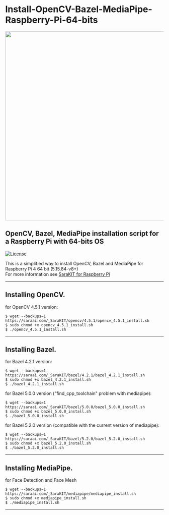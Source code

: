 # Install-OpenCV-Bazel-MediaPipe-Raspberry-Pi-64-bits
<img src="https://sarakit.saraai.com/images/_mainboard/SaraKIT_MainboardBig.png" width="600">

## OpenCV, Bazel, MediaPipe installation script for a Raspberry Pi with 64-bits OS

[![License](https://img.shields.io/badge/license-Apache%202-blue)](https://opensource.org/licenses/Apache-2.0)<br/>

This is a simplified way to install OpenCV, Bazel and MediaPipe for Raspberry Pi 4 64 bit (5.15.84-v8+)<br/>
For more information see [SaraKIT for Raspberry Pi](https://sarakit.saraai.com/getting-started/software)

------------

## Installing OpenCV.
for OpenCV 4.5.1 version:
```
$ wget --backups=1 https://saraai.com/_SaraKIT/opencv/4.5.1/opencv_4.5.1_install.sh
$ sudo chmod +x opencv_4.5.1_install.sh
$ ./opencv_4.5.1_install.sh

```
------------

## Installing Bazel.
for Bazel 4.2.1 version:
```
$ wget --backups=1 https://saraai.com/_SaraKIT/bazel/4.2.1/bazel_4.2.1_install.sh
$ sudo chmod +x bazel_4.2.1_install.sh
$ ./bazel_4.2.1_install.sh

```
for Bazel 5.0.0 version ("find_cpp_toolchain" problem with mediapipe):
```
$ wget --backups=1 https://saraai.com/_SaraKIT/bazel/5.0.0/bazel_5.0.0_install.sh
$ sudo chmod +x bazel_5.0.0_install.sh
$ ./bazel_5.0.0_install.sh

```
for Bazel 5.2.0 version (compatible with the current version of mediapipe):
```
$ wget --backups=1 https://saraai.com/_SaraKIT/bazel/5.2.0/bazel_5.2.0_install.sh
$ sudo chmod +x bazel_5.2.0_install.sh
$ ./bazel_5.2.0_install.sh

```
------------

## Installing MediaPipe.
for Face Detection and Face Mesh
```
$ wget --backups=1 https://saraai.com/_SaraKIT/mediapipe/mediapipe_install.sh
$ sudo chmod +x mediapipe_install.sh
$ ./mediapipe_install.sh

```
------------
